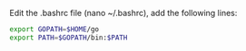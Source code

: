 Edit the .bashrc file (nano ~/.bashrc), add the following lines:

```bash
export GOPATH=$HOME/go
export PATH=$GOPATH/bin:$PATH
```

